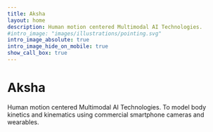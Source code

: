 ```yaml
---
title: Aksha
layout: home
description: Human motion centered Multimodal AI Technologies.
#intro_image: "images/illustrations/pointing.svg"
intro_image_absolute: true
intro_image_hide_on_mobile: true
show_call_box: true
---
```


# Aksha

Human motion centered Multimodal AI Technologies. To model body kinetics and kinematics using commercial smartphone cameras and wearables.